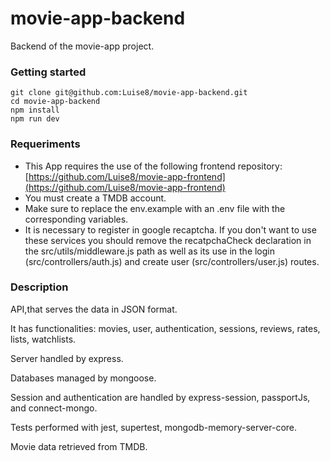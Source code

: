 # movie-app-backend
Backend of the movie-app project.

### Getting started

```
git clone git@github.com:Luise8/movie-app-backend.git
cd movie-app-backend
npm install
npm run dev
```
### Requeriments
- This App requires the use of the following frontend repository:
[https://github.com/Luise8/movie-app-frontend](https://github.com/Luise8/movie-app-frontend)
- You must create a TMDB account.
- Make sure to replace the env.example with an .env file with the corresponding variables.
- It is necessary to register in google recaptcha. If you don't want to use these services you should remove the recatpchaCheck declaration in the src/utils/middleware.js path as well as its use in the login (src/controllers/auth.js) and create user (src/controllers/user.js) routes.

### Description

API,that serves the data in JSON format.

It has functionalities: movies, user, authentication, sessions, reviews, rates, lists, watchlists.

Server handled by express.

Databases managed by mongoose.

Session and authentication are handled by express-session, passportJs, and connect-mongo.

Tests performed with jest, supertest, mongodb-memory-server-core.

Movie data retrieved from TMDB.

